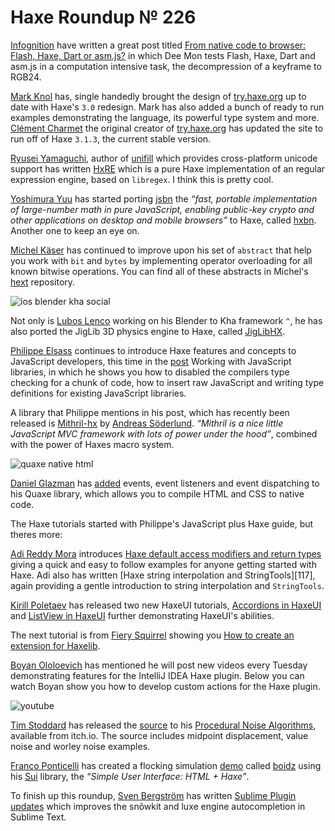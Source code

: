 [_template]: ../templates/roundup.html
[date]: / "2014-11-21 14:25:00"
[modified]: / "2014-11-22 14:23:00"
[published]: / "2014-11-21 14:25:00"
[“”]: a ""
# Haxe Roundup № 226

[Infognition][l1] have written a great post titled [From native code to browser:
Flash, Haxe, Dart or asm.js?][l2] in which Dee Mon tests Flash, Haxe, Dart and asm.js 
in a computation intensive task, the decompression of a keyframe to RGB24.

[Mark Knol][tw1] has, single handedly brought the design of [try.haxe.org][l3]
up to date with Haxe's `3.0` redesign. Mark has also added a bunch of ready to run
examples demonstrating the language, its powerful type system and more. 
[Clément Charmet][tw2] the original creator of [try.haxe.org][l3] has updated
the site to run off of Haxe `3.1.3`, the current stable version.

[Ryusei Yamaguchi][tw3], author of [unifill][l4] which provides cross-platform
unicode support has written [HxRE][l5] which is a pure Haxe implementation of
an regular expression engine, based on `libregex`. I think this is pretty cool.

[Yoshimura Yuu][tw4] has started porting [jsbn][l6] the _“fast, portable 
implementation of large-number math in pure JavaScript, enabling public-key 
crypto and other applications on desktop and mobile browsers”_ to Haxe, called
[hxbn][l7]. Another one to keep an eye on.

[Michel Käser][tw5] has continued to improve upon his set of `abstract` that
help you work with `bit` and `bytes` by implementing operator overloading for
all known bitwise operations. You can find all of these abstracts in Michel's
[hext][l8] repository.

![ios blender kha social](/img/226/ios_blender_kha.jpg "Blender and Kha iOS test running smooth at 60fps by @luboslenco")

Not only is [Lubos Lenco][tw6] working on his Blender to Kha framework `^`, he has
also ported the JigLib 3D physics engine to Haxe, called [JigLibHX][l9].

[Philippe Elsass][tw7] continues to introduce Haxe features and concepts to JavaScript
developers, this time in the [post][l10] Working with JavaScript libraries, in which
he shows you how to disabled the compilers type checking for a chunk of code,  how to
insert raw JavaScript and writing type definitions for existing JavaScript libraries.

A library that Philippe mentions in his post, which has recently been released is
[Mithril-hx][l11] by [Andreas Söderlund][tw8]. _“Mithril is a nice little 
JavaScript MVC framework with lots of power under the hood”_, combined with 
the power of Haxes macro system.

![quaxe native html](/img/226/quaxe.png "HTML to Native using Quaxe and Waxe by @glazou")

[Daniel Glazman][tw9] has [added][l12] events, event listeners and event 
dispatching to his Quaxe library, which allows you to compile HTML and CSS 
to native code.

The Haxe tutorials started with Philippe's JavaScript plus Haxe guide, but theres
more:
	
[Adi Reddy Mora][tw10] introduces [Haxe default access modifiers and return types][l13]
giving a quick and easy to follow examples for anyone getting started with Haxe. Adi
also has written [Haxe string interpolation and StringTools][117], again providing
a gentle introduction to string interpolation and `StringTools`.

[Kirill Poletaev][tw11] has released two new HaxeUI tutorials, [Accordions in HaxeUI][l14]
and [ListView in HaxeUI][l15] further demonstrating HaxeUI's abilities. 

The next tutorial is from [Fiery Squirrel][tw12] showing you [How to create an 
extension for Haxelib][l16].

[Boyan Ololoevich][tw13] has mentioned he will post new videos every Tuesday
demonstrating features for the IntelliJ IDEA Haxe plugin. Below you can watch
Boyan show you how to develop custom actions for the Haxe plugin.

![youtube](-mY_DpzVDFs)

[Tim Stoddard][tw14] has released the [source][l18] to his [Procedural Noise
Algorithms][l19], available from itch.io. The source includes midpoint displacement,
value noise and worley noise examples.

[Franco Ponticelli][tw15] has created a flocking simulation [demo][l20] called
[boidz][l21] using his [Sui][l22] library, the _“Simple User Interface: HTML + Haxe”_.

To finish up this roundup, [Sven Bergström][tw16] has written [Sublime Plugin 
updates][l23] which improves the snõwkit and luxe engine autocompletion in
Sublime Text.

[tw16]: https://twitter.com/___discovery "@___discovery on Twitter"
[tw15]: https://twitter.com/fponticelli "@fponticelli on Twitter"
[tw14]: https://twitter.com/gamepopper "@gamepopper on Twitter"
[tw13]: https://twitter.com/As3Boyan "@As3Boyan on Twitter"
[tw12]: https://twitter.com/fierysquirrel "@fierysquirrel on Twitter"
[tw11]: https://twitter.com/kircode "@kircode on Twitter"
[tw10]: https://twitter.com/adireddy "@adireddy on Twitter"
[tw9]: https://twitter.com/glazou "@glazou on Twitter"
[tw8]: https://twitter.com/thedciguy "@thedciguy on Twitter"
[tw7]: https://twitter.com/elsassph "@elsassph on Twitter"
[tw6]: https://twitter.com/luboslenco "@luboslenco on Twitter"
[tw5]: https://twitter.com/michelkaeser "@michelkaeser on Twitter"
[tw4]: https://twitter.com/_yyu_ "@_yyu_ on Twitter"
[tw3]: https://twitter.com/mandel59 "@mandel59 on Twitter"
[tw2]: https://twitter.com/clemenchar "@clemenchar on Twitter"
[tw1]: https://twitter.com/mknol "@mknol on Twitter"

[l23]: http://snowkit.org/2014/11/14/sublime-plugin-fixes/ "Sublime Plugin updates"
[l22]: https://github.com/fponticelli/sui "Sui on GitHub"
[l21]: https://github.com/fponticelli/boidz "Boidz on GitHub"
[l20]: https://rawgit.com/fponticelli/boidz/master/bin/index.html "Flocking Simulation Demo"
[l19]: http://itch.io/jam/procjam/rate/13730 "Procedural Noise Algorithms for Haxe"
[l18]: https://github.com/gamepopper/HaxeNoise-Demo/ "HaxeNoise Demo on GitHub"
[l17]: http://adireddy.github.io/2014/11/17/haxe-string-interpolation-stringutils/ "Haxe String Interpolation and StringTools"
[l16]: http://fierysquirrel.com/how-to-create-an-extension-for-haxelib/ "How to Create an Extension for Haxelib"
[l15]: http://haxecoder.com/post.php?id=77 "ListView in HaxeUI"
[l14]: http://haxecoder.com/post.php?id=76 "Accordions in HaxeUI"
[l13]: http://adireddy.github.io/2014/11/20/haxe-access-modifiers-return-types/ "Haxe default Access Modifiers and Return Value Type"
[l12]: https://github.com/therealglazou/dom4/commit/1d910bf6c700111ad9fb9e896e3a567a11516fa4 "Quaxe Events on GitHub"
[l11]: https://github.com/ciscoheat/mithril-hx "Mithril-hx on GitHub"
[l10]: http://philippe.elsass.me/2014/11/haxe-working-with-javascript-libraries/ "Haxe: working with JavaScript libraries"
[l9]: https://github.com/luboslenco/jiglibhx "JigLib on GitHub"
[l8]: https://github.com/michelkaeser/hext-core "Hext Core on GitHub"
[l7]: https://github.com/yoshimuraYuu/hxbn "HXBN on GitHub"
[l6]: http://www-cs-students.stanford.edu/~tjw/jsbn/ "JSBN a fast, portable implementation of large number math in pure Javascript"
[l5]: https://github.com/mandel59/hxre "HxRE on GitHub"
[l4]: https://github.com/mandel59/unifill "Unifill on GitHub"
[l3]: http://try.haxe.org "Try Haxe Online"
[l2]: http://www.infognition.com/blog/2014/comparing_flash_haxe_dart_asmjs_and_cpp.html "http://www.infognition.com/blog/2014/comparing_flash_haxe_dart_asmjs_and_cpp.html"
[l1]: http://www.infognition.com "Video enhancement software, screen codec and DirectShow tools"